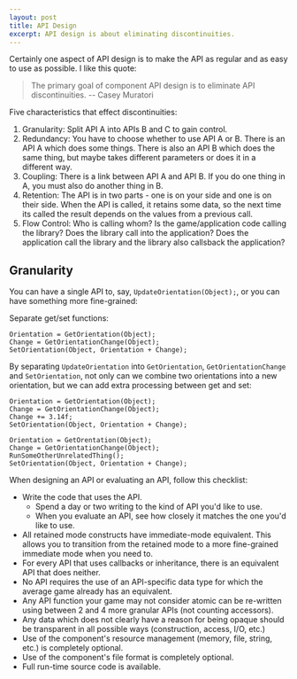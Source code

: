 ```yaml
---
layout: post
title: API Design
excerpt: API design is about eliminating discontinuities.
---
```

Certainly one aspect of API design is to make the API as regular and as easy to use as possible. I like this quote:

<!--more-->
> The primary goal of component API design is to eliminate API discontinuities.
  -- Casey Muratori

Five characteristics that effect discontinuities:
1. Granularity: Split API A into APIs B and C to gain control.
2. Redundancy: You have to choose whether to use API A or B. There is an API A which does some things. There is also an API B which does the same thing, but maybe takes different parameters or does it in a different way.
3. Coupling: There is a link between API A and API B. If you do one thing in A, you must also do another thing in B.
4. Retention: The API is in two parts - one is on your side and one is on their side. When the API is called, it retains some data, so the next time its called the result depends on the values from a previous call.
5. Flow Control: Who is calling whom? Is the game/application code calling the library? Does the library call into the application? Does the application call the library and the library also callsback the application?

## Granularity
You can have a single API to, say, `UpdateOrientation(Object);`, or you can have something more fine-grained:

Separate get/set functions:

    Orientation = GetOrientation(Object);
    Change = GetOrientationChange(Object);
    SetOrientation(Object, Orientation + Change);


By separating `UpdateOrientation` into `GetOrientation`, `GetOrientationChange` and `SetOrientation`, not only can we combine two orientations into a new orientation, but we can add extra processing between get and set:

    Orientation = GetOrientation(Object);
    Change = GetOrientationChange(Object);
    Change += 3.14f;
    SetOrientation(Object, Orientation + Change);

    Orientation = GetOrentation(Object);
    Change = GetOrientationChange(Object);
    RunSomeOtherUnrelatedThing();
    SetOrientation(Object, Orientation + Change);


When designing an API or evaluating an API, follow this checklist:

- Write the code that uses the API.
  - Spend a day or two writing to the kind of API you'd like to use.
  - When you evaluate an API, see how closely it matches the one you'd like to use.
- All retained mode constructs have immediate-mode equivalent. This allows you to transition from the retained mode to a more fine-grained immediate mode when you need to.
- For every API that uses callbacks or inheritance, there is an equivalent API that does neither.
- No API requires the use of an API-specific data type for which the average game already has an equivalent.
- Any API function your game may not consider atomic can be re-written using between 2 and 4 more granular APIs (not counting accessors).
- Any data which does not clearly have a reason for being opaque should be transparent in all possible ways (construction, access, I/O, etc.)
- Use of the component's resource management (memory, file, string, etc.) is completely optional.
- Use of the component's file format is completely optional.
- Full run-time source code is available.
